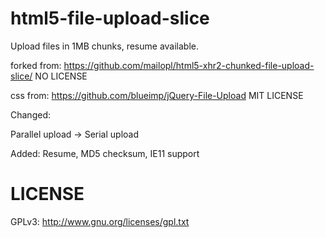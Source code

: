 html5-file-upload-slice
=======================

Upload files in 1MB chunks, resume available.

forked from: https://github.com/mailopl/html5-xhr2-chunked-file-upload-slice/ NO LICENSE

css from: https://github.com/blueimp/jQuery-File-Upload MIT LICENSE

Changed:

Parallel upload -> Serial upload

Added: Resume, MD5 checksum, IE11 support

LICENSE
=======
GPLv3: http://www.gnu.org/licenses/gpl.txt
